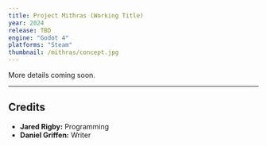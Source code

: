 ```yaml
---
title: Project Mithras (Working Title)
year: 2024
release: TBD
engine: "Godot 4"
platforms: "Steam"
thumbnail: /mithras/concept.jpg
---
```


More details coming soon.

---

## Credits

- **Jared Rigby:** Programming
- **Daniel Griffen:** Writer
